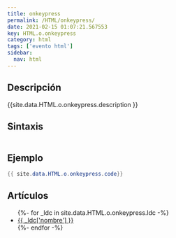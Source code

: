 ```yaml
---
title: onkeypress
permalink: /HTML/onkeypress/
date: 2021-02-15 01:07:21.567553
key: HTML.o.onkeypress
category: html
tags: ['evento html']
sidebar: 
  nav: html
---
```


## Descripción
{{site.data.HTML.o.onkeypress.description }}

## Sintaxis
~~~html
~~~

## Ejemplo
~~~java
{{ site.data.HTML.o.onkeypress.code}}
~~~

## Artículos
<ul>
{%- for _ldc in site.data.HTML.o.onkeypress.ldc -%}
   <li>
       <a href="{{_ldc['url'] }}">{{ _ldc['nombre'] }}</a>
   </li>
{%- endfor -%}
</ul>
